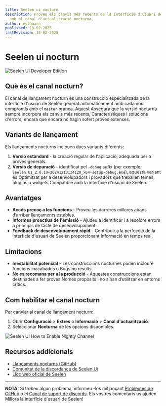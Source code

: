 ```yaml
---
title: Seelen ui nocturn
description: Proveu els canvis més recents de la interfície d'usuari de Seelen
  amb el canal d'actualització nocturna.
author: eythaann
published: 13-02-2025
lastRevision: 13-02-2025
---
```


# Seelen ui nocturn

![Seelen UI Developer Edition](https://github.com/user-attachments/assets/76634b49-7b09-4ef2-9643-e93542309f5d)

## Què és el canal nocturn?

El canal de llançament nocturn és una construcció especialitzada de la
interfície d'usuari de Seelen generat automàticament amb cada nou compromís amb
el `master` branca. Aquest Assegura que la versió nocturna sempre incorpora els
canvis més recents, Característiques i solucions d'errors, encara que encara no
hagin sofert proves extenses.

## Variants de llançament

Els llançaments nocturns inclouen dues variants diferents:

1. **Versió estàndard** - la creació regular de l'aplicació, adequada per a
   proves generals.
2. **Versió de depuració** - identificat pel `-debug` sufix (per exemple,
   `Seelen.UI_2.0.10+20241213134120_x64-setup-debug.exe`), aquesta variant és
   Optimitzat per a desenvolupadors i provadors que treballen temes, plugins o
   widgets Compatible amb la interfície d'usuari de Seelen.

## Avantatges

- **Accés precoç a les funcions** - Proveu les darreres millores abans d’arribar
  llançaments estables.
- **Informes proactius de l'emissió** - Ajudeu a identificar i a resoldre errors
  a principis de Cicle de desenvolupament.
- **Feedback de desenvolupament ràpid** - Contribuir a la perfecció de la
  interfície d'usuari de Seelen proporcionant Informació en temps real.

## Limitacions

- **Inestabilitat potencial** - Les construccions nocturnes poden incloure
  funcions inacabades o Bugs no resolts.
- **No es recomana per a la producció** - Aquestes construccions estan
  destinades a fer proves Només propòsits i no s’han d’utilitzar en entorns
  crítics.

## Com habilitar el canal nocturn

Per canviar al canal de llançament nocturn:

1. Obrir **Configuració** > **Extres** o **Informació** > **Canal
   d'actualització**.
2. Seleccionar **Nocturna** de les opcions disponibles.

![Seelen UI How to Enable Nightly Channel](https://github.com/user-attachments/assets/ae88aeac-98cc-4424-a9e7-fb59740b694e)

## Recursos addicionals

- [Llançaments nocturns (GitHub)](https://github.com/eythaann/Seelen-UI/releases/tag/nightly)
- [Comunitat de la discordança de Seelen Ui](https://discord.gg/ABfASx5ZAJ)
- [Lloc web oficial de Seelen](https://seelen.io)

---

**NOTA:** Si trobeu algun problema, informeu -los mitjançant
[Problemes de GitHub](https://github.com/eythaann/Seelen-UI/issues) o el
[Canal de suport de discords](https://discord.gg/ABfASx5ZAJ). Els vostres
comentaris us ajuden Millora la interfície d'usuari de Seelen!
